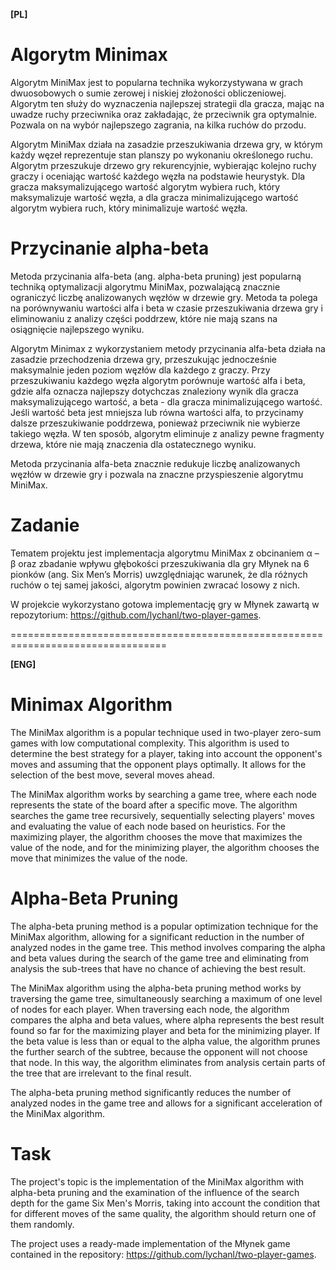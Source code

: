 **[PL]**

# Algorytm Minimax 

Algorytm MiniMax jest to popularna technika wykorzystywana w grach dwuosobowych o sumie zerowej i niskiej złożoności obliczeniowej. Algorytm ten służy do wyznaczenia najlepszej strategii dla gracza, mając na uwadze ruchy przeciwnika oraz zakładając, że przeciwnik gra optymalnie. Pozwala on na wybór najlepszego zagrania, na kilka ruchów do przodu.

Algorytm MiniMax działa na zasadzie przeszukiwania drzewa gry, w którym każdy węzeł reprezentuje stan planszy po wykonaniu określonego ruchu. Algorytm przeszukuje drzewo gry rekurencyjnie, wybierając kolejno ruchy graczy i oceniając wartość każdego węzła na podstawie heurystyk. Dla gracza maksymalizującego wartość algorytm wybiera ruch, który maksymalizuje wartość węzła, a dla gracza minimalizującego wartość algorytm wybiera ruch, który minimalizuje wartość węzła.

# Przycinanie alpha-beta

Metoda przycinania alfa-beta (ang. alpha-beta pruning) jest popularną techniką optymalizacji algorytmu MiniMax, pozwalającą znacznie ograniczyć liczbę analizowanych węzłów w drzewie gry. Metoda ta polega na porównywaniu wartości alfa i beta w czasie przeszukiwania drzewa gry i eliminowaniu z analizy części poddrzew, które nie mają szans na osiągnięcie najlepszego wyniku.

Algorytm Minimax z wykorzystaniem metody przycinania alfa-beta działa na zasadzie przechodzenia drzewa gry, przeszukując jednocześnie maksymalnie jeden poziom węzłów dla każdego z graczy. Przy przeszukiwaniu każdego węzła algorytm porównuje wartość alfa i beta, gdzie alfa oznacza najlepszy dotychczas znaleziony wynik dla gracza maksymalizującego wartość, a beta - dla gracza minimalizującego wartość. Jeśli wartość beta jest mniejsza lub równa wartości alfa, to przycinamy dalsze przeszukiwanie poddrzewa, ponieważ przeciwnik nie wybierze takiego węzła. W ten sposób, algorytm eliminuje z analizy pewne fragmenty drzewa, które nie mają znaczenia dla ostatecznego
wyniku.

Metoda przycinania alfa-beta znacznie redukuje liczbę analizowanych węzłów w drzewie gry i pozwala na znaczne przyspieszenie algorytmu MiniMax. 

# Zadanie

Tematem projektu jest implementacja algorytmu MiniMax z obcinaniem α – β oraz zbadanie wpływu głębokości przeszukiwania dla gry Młynek na 6 pionków (ang. Six Men’s Morris) uwzględniając warunek, że dla różnych ruchów o tej samej jakości, algorytm powinien zwracać losowy z nich.

W projekcie wykorzystano gotowa implementację gry w Młynek zawartą w repozytorium: https://github.com/lychanl/two-player-games.



=================================================================================

**[ENG]**

# Minimax Algorithm
The MiniMax algorithm is a popular technique used in two-player zero-sum games with low computational complexity. This algorithm is used to determine the best strategy for a player, taking into account the opponent's moves and assuming that the opponent plays optimally. It allows for the selection of the best move, several moves ahead.

The MiniMax algorithm works by searching a game tree, where each node represents the state of the board after a specific move. The algorithm searches the game tree recursively, sequentially selecting players' moves and evaluating the value of each node based on heuristics. For the maximizing player, the algorithm chooses the move that maximizes the value of the node, and for the minimizing player, the algorithm chooses the move that minimizes the value of the node.

# Alpha-Beta Pruning

The alpha-beta pruning method is a popular optimization technique for the MiniMax algorithm, allowing for a significant reduction in the number of analyzed nodes in the game tree. This method involves comparing the alpha and beta values during the search of the game tree and eliminating from analysis the sub-trees that have no chance of achieving the best result.

The MiniMax algorithm using the alpha-beta pruning method works by traversing the game tree, simultaneously searching a maximum of one level of nodes for each player. When traversing each node, the algorithm compares the alpha and beta values, where alpha represents the best result found so far for the maximizing player and beta for the minimizing player. If the beta value is less than or equal to the alpha value, the algorithm prunes the further search of the subtree, because the opponent will not choose that node. In this way, the algorithm eliminates from analysis certain parts of the tree that are irrelevant to the final result.

The alpha-beta pruning method significantly reduces the number of analyzed nodes in the game tree and allows for a significant acceleration of the MiniMax algorithm.

# Task

The project's topic is the implementation of the MiniMax algorithm with alpha-beta pruning and the examination of the influence of the search depth for the game Six Men's Morris, taking into account the condition that for different moves of the same quality, the algorithm should return one of them randomly.

The project uses a ready-made implementation of the Młynek game contained in the repository: https://github.com/lychanl/two-player-games.

